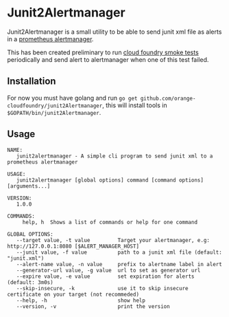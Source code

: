 # Junit2Alertmanager

Junit2Alertmanager is a small utility to be able to send junit xml file as alerts in a [prometheus alertmanager](https://github.com/prometheus/alertmanager).

This has been created preliminary to run [cloud foundry smoke tests](https://github.com/cloudfoundry/cf-smoke-tests) 
periodically and send alert to alertmanager when one of this test failed.

## Installation

For now you must have golang and run `go get github.com/orange-cloudfoundry/junit2Alertmanager`, this will install tools in `$GOPATH/bin/junit2Alertmanager`.

## Usage

```
NAME:
   junit2alertmanager - A simple cli program to send junit xml to a prometheus alertmanager

USAGE:
   junit2alertmanager [global options] command [command options] [arguments...]

VERSION:
   1.0.0

COMMANDS:
     help, h  Shows a list of commands or help for one command

GLOBAL OPTIONS:
   --target value, -t value         Target your alertmanager, e.g: http://127.0.0.1:8080 [$ALERT_MANAGER_HOST]
   --junit value, -f value          path to a junit xml file (default: "junit.xml")
   --alert-name value, -n value     prefix to alertname label in alert
   --generator-url value, -g value  url to set as generator url
   --expire value, -e value         set expiration for alerts (default: 3m0s)
   --skip-insecure, -k              use it to skip insecure certificate on your target (not recommeded)
   --help, -h                       show help
   --version, -v                    print the version
```